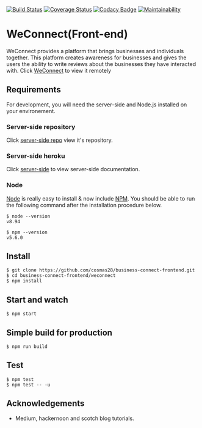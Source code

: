 [![Build Status](https://travis-ci.org/cosmas28/business-connect-frontend.svg?branch=develop)](https://travis-ci.org/cosmas28/business-connect-frontend)
[![Coverage Status](https://coveralls.io/repos/github/cosmas28/business-connect-frontend/badge.svg?branch=develop)](https://coveralls.io/github/cosmas28/business-connect-frontend?branch=develop)
[![Codacy Badge](https://api.codacy.com/project/badge/Grade/33af87b24eff4740ab75bbc24caebee6)](https://www.codacy.com/project/cosmas28/business-connect-frontend/dashboard?utm_source=github.com&amp;utm_medium=referral&amp;utm_content=cosmas28/business-connect-frontend&amp;utm_campaign=Badge_Grade_Dashboard)
[![Maintainability](https://api.codeclimate.com/v1/badges/8018f12e6bc25f420c03/maintainability)](https://codeclimate.com/github/cosmas28/business-connect-frontend/maintainability)
# WeConnect(Front-end)
WeConnect provides a platform that brings businesses and individuals together.
This platform creates awareness for businesses and gives the users the ability
to write reviews about the businesses they have interacted with. Click [WeConnect](https://weconnect-cosmas.herokuapp.com) to view it remotely

## Requirements

For development, you will need the server-side and Node.js
installed on your environement.

### Server-side repository
Click [server-side repo](https://github.com/cosmas28/business-connect-v2) view it's repository.

### Server-side heroku
Click [server-side](https://weconnect-v2.herokuapp.com/apidocs/) to view server-side documentation.

### Node

[Node](http://nodejs.org/) is really easy to install & now include [NPM](https://npmjs.org/).
You should be able to run the following command after the installation procedure
below.

    $ node --version
    v8.94

    $ npm --version
    v5.6.0

## Install

    $ git clone https://github.com/cosmas28/business-connect-frontend.git
    $ cd business-connect-frontend/weconnect
    $ npm install

## Start and watch

    $ npm start

## Simple build for production

    $ npm run build


## Test

    $ npm test 
    $ npm test -- -u

## Acknowledgements

* Medium, hackernoon and scotch blog tutorials.